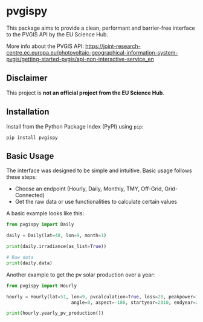 # pvgispy

This package aims to provide a clean, performant and barrier-free interface to the PVGIS API by the EU Science Hub.

More info about the PVGIS API: https://joint-research-centre.ec.europa.eu/photovoltaic-geographical-information-system-pvgis/getting-started-pvgis/api-non-interactive-service_en

## Disclaimer

This project is **not an official project from the EU Science Hub**. 

## Installation

Install from the Python Package Index (PyPI) using `pip`:
```
pip install pvgispy
```

## Basic Usage

The interface was designed to be simple and intuitive. Basic usage follows these steps:
- Choose an endpoint (Hourly, Daily, Monthly, TMY, Off-Grid, Grid-Connected)
- Get the raw data or use functionalities to calculate certain values

A basic example looks like this:

```python
from pvgispy import Daily

daily = Daily(lat=48, lon=9, month=1)

print(daily.irradiance(as_list=True))

# Raw data
print(daily.data)
```

Another example to get the pv solar production over a year:

```python
from pvgispy import Hourly

hourly = Hourly(lat=51, lon=9, pvcalculation=True, loss=20, peakpower=100,
                        angle=0, aspect=-180, startyear=2010, endyear=2010)

print(hourly.yearly_pv_production())
```